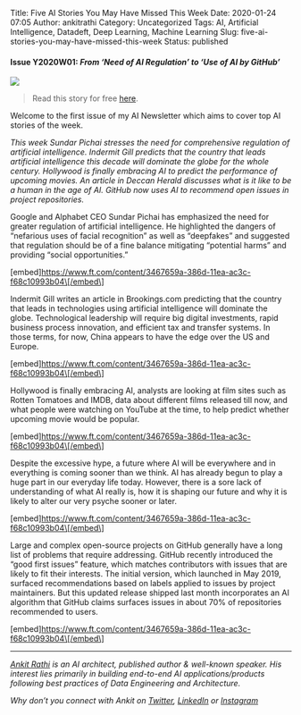 Title: Five AI Stories You May Have Missed This Week
Date: 2020-01-24 07:05
Author: ankitrathi
Category: Uncategorized
Tags: AI, Artificial Intelligence, Datadeft, Deep Learning, Machine Learning
Slug: five-ai-stories-you-may-have-missed-this-week
Status: published

#### Issue Y2020W01: *From ‘Need of AI Regulation’ to ‘Use of AI by GitHub’* 

![](https://cdn-images-1.medium.com/max/1200/1*osfR5F95pq2G4CKGAU--6w.png)

> Read this story for free [here](https://www.ankitrathi.com/post/five-ai-stories-you-may-have-missed-this-week).

Welcome to the first issue of my AI Newsletter which aims to cover top AI stories of the week.

*This week Sundar Pichai stresses the need for comprehensive regulation of artificial intelligence. Indermit Gill predicts that the country that leads artificial intelligence this decade will dominate the globe for the whole century. Hollywood is finally embracing AI to predict the performance of upcoming movies. An article in Deccan Herald discusses what is it like to be a human in the age of AI. GitHub now uses AI to recommend open issues in project repositories.*

Google and Alphabet CEO Sundar Pichai has emphasized the need for greater regulation of artificial intelligence. He highlighted the dangers of “nefarious uses of facial recognition” as well as “deepfakes” and suggested that regulation should be of a fine balance mitigating “potential harms” and providing “social opportunities.”

\[embed\]https://www.ft.com/content/3467659a-386d-11ea-ac3c-f68c10993b04\[/embed\]

Indermit Gill writes an article in Brookings.com predicting that the country that leads in technologies using artificial intelligence will dominate the globe. Technological leadership will require big digital investments, rapid business process innovation, and efficient tax and transfer systems. In those terms, for now, China appears to have the edge over the US and Europe.

\[embed\]https://www.ft.com/content/3467659a-386d-11ea-ac3c-f68c10993b04\[/embed\]

Hollywood is finally embracing AI, analysts are looking at film sites such as Rotten Tomatoes and IMDB, data about different films released till now, and what people were watching on YouTube at the time, to help predict whether upcoming movie would be popular.

\[embed\]https://www.ft.com/content/3467659a-386d-11ea-ac3c-f68c10993b04\[/embed\]

Despite the excessive hype, a future where AI will be everywhere and in everything is coming sooner than we think. AI has already begun to play a huge part in our everyday life today. However, there is a sore lack of understanding of what AI really is, how it is shaping our future and why it is likely to alter our very psyche sooner or later.

\[embed\]https://www.ft.com/content/3467659a-386d-11ea-ac3c-f68c10993b04\[/embed\]

Large and complex open-source projects on GitHub generally have a long list of problems that require addressing. GitHub recently introduced the “good first issues” feature, which matches contributors with issues that are likely to fit their interests. The initial version, which launched in May 2019, surfaced recommendations based on labels applied to issues by project maintainers. But this updated release shipped last month incorporates an AI algorithm that GitHub claims surfaces issues in about 70% of repositories recommended to users.

\[embed\]https://www.ft.com/content/3467659a-386d-11ea-ac3c-f68c10993b04\[/embed\]

------------------------------------------------------------------------

[*Ankit Rathi*](https://www.ankitrathi.com/) *is an AI architect, published author & well-known speaker. His interest lies primarily in building end-to-end AI applications/products following best practices of Data Engineering and Architecture.*

*Why don’t you connect with Ankit on* [*Twitter*](https://twitter.com/rathiankit)*,* [*LinkedIn*](https://www.linkedin.com/in/ankitrathi/) *or* [*Instagram*](https://instagram.com/ankitrathi/)
